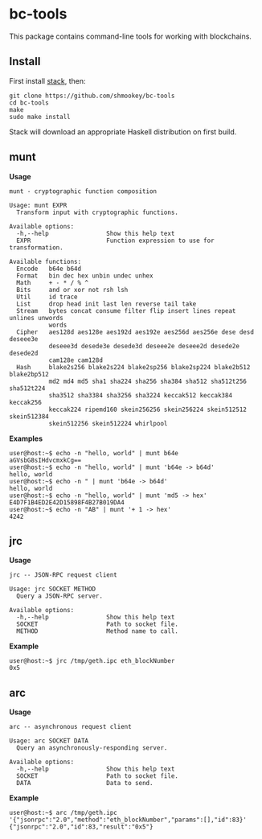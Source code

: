 bc-tools
========

This package contains command-line tools for working with blockchains.

## Install

First install [stack](https://www.stackage.org/), then:

```
git clone https://github.com/shmookey/bc-tools
cd bc-tools
make
sudo make install
```

Stack will download an appropriate Haskell distribution on first build.

## munt

**Usage**

```
munt - cryptographic function composition

Usage: munt EXPR
  Transform input with cryptographic functions.

Available options:
  -h,--help                Show this help text
  EXPR                     Function expression to use for transformation.

Available functions:
  Encode   b64e b64d
  Format   bin dec hex unbin undec unhex
  Math     + - * / % ^
  Bits     and or xor not rsh lsh
  Util     id trace
  List     drop head init last len reverse tail take
  Stream   bytes concat consume filter flip insert lines repeat unlines unwords
           words
  Cipher   aes128d aes128e aes192d aes192e aes256d aes256e dese desd deseee3e
           deseee3d desede3e desede3d deseee2e deseee2d desede2e desede2d
           cam128e cam128d
  Hash     blake2s256 blake2s224 blake2sp256 blake2sp224 blake2b512 blake2bp512
           md2 md4 md5 sha1 sha224 sha256 sha384 sha512 sha512t256 sha512t224
           sha3512 sha3384 sha3256 sha3224 keccak512 keccak384 keccak256
           keccak224 ripemd160 skein256256 skein256224 skein512512 skein512384
           skein512256 skein512224 whirlpool
```

**Examples**

```
user@host:~$ echo -n "hello, world" | munt b64e
aGVsbG8sIHdvcmxkCg== 
user@host:~$ echo -n "hello, world" | munt 'b64e -> b64d'
hello, world
user@host:~$ echo -n " | munt 'b64e -> b64d'
hello, world
user@host:~$ echo -n "hello, world" | munt 'md5 -> hex'
E4D7F1B4ED2E42D15898F4B27B019DA4
user@host:~$ echo -n "AB" | munt '+ 1 -> hex'
4242
```

## jrc

**Usage**

```
jrc -- JSON-RPC request client

Usage: jrc SOCKET METHOD
  Query a JSON-RPC server.

Available options:
  -h,--help                Show this help text
  SOCKET                   Path to socket file.
  METHOD                   Method name to call.
```

**Example**

```
user@host:~$ jrc /tmp/geth.ipc eth_blockNumber
0x5
```

## arc

**Usage**

```
arc -- asynchronous request client

Usage: arc SOCKET DATA
  Query an asynchronously-responding server.

Available options:
  -h,--help                Show this help text
  SOCKET                   Path to socket file.
  DATA                     Data to send.
```

**Example**

```
user@host:~$ arc /tmp/geth.ipc '{"jsonrpc":"2.0","method":"eth_blockNumber","params":[],"id":83}'
{"jsonrpc":"2.0","id":83,"result":"0x5"}
```


